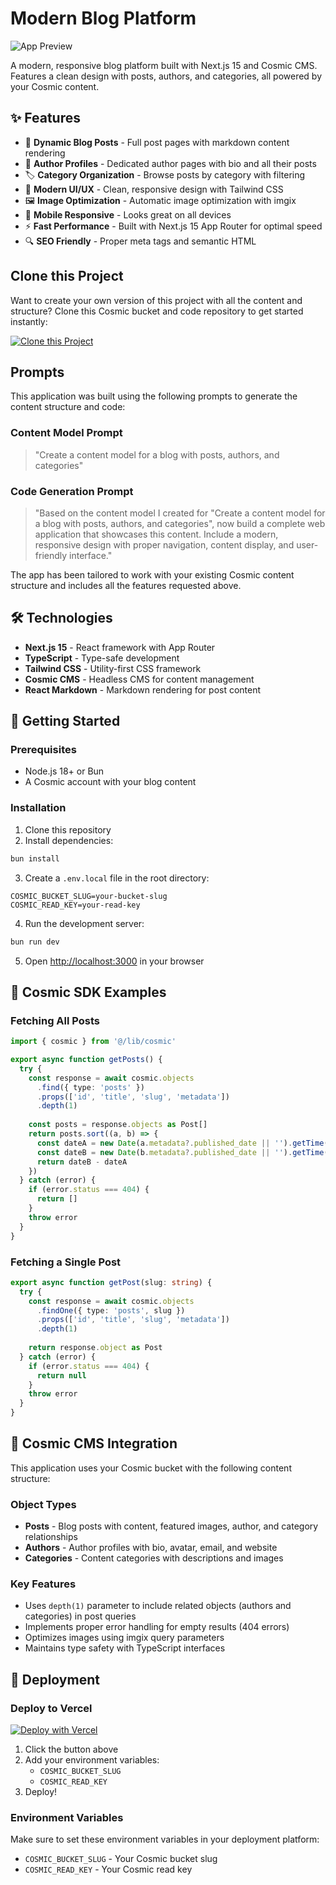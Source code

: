 # Modern Blog Platform

![App Preview](https://imgix.cosmicjs.com/7d6f1e10-9d64-11f0-8dcc-651091f6a7c0-photo-1537996194471-e657df975ab4-1759171535705.jpg?w=1200&h=300&fit=crop&auto=format,compress)

A modern, responsive blog platform built with Next.js 15 and Cosmic CMS. Features a clean design with posts, authors, and categories, all powered by your Cosmic content.

## ✨ Features

- 📝 **Dynamic Blog Posts** - Full post pages with markdown content rendering
- 👤 **Author Profiles** - Dedicated author pages with bio and all their posts
- 🏷️ **Category Organization** - Browse posts by category with filtering
- 🎨 **Modern UI/UX** - Clean, responsive design with Tailwind CSS
- 🖼️ **Image Optimization** - Automatic image optimization with imgix
- 📱 **Mobile Responsive** - Looks great on all devices
- ⚡ **Fast Performance** - Built with Next.js 15 App Router for optimal speed
- 🔍 **SEO Friendly** - Proper meta tags and semantic HTML

## Clone this Project

Want to create your own version of this project with all the content and structure? Clone this Cosmic bucket and code repository to get started instantly:

[![Clone this Project](https://img.shields.io/badge/Clone%20this%20Project-29abe2?style=for-the-badge&logo=cosmic&logoColor=white)](http://localhost:3040/projects/new?clone_bucket=68dad1f6bea3c37898ed7c61&clone_repository=68dad4a2b8eda1c34f8a2f71)

## Prompts

This application was built using the following prompts to generate the content structure and code:

### Content Model Prompt

> "Create a content model for a blog with posts, authors, and categories"

### Code Generation Prompt

> "Based on the content model I created for "Create a content model for a blog with posts, authors, and categories", now build a complete web application that showcases this content. Include a modern, responsive design with proper navigation, content display, and user-friendly interface."

The app has been tailored to work with your existing Cosmic content structure and includes all the features requested above.

## 🛠️ Technologies

- **Next.js 15** - React framework with App Router
- **TypeScript** - Type-safe development
- **Tailwind CSS** - Utility-first CSS framework
- **Cosmic CMS** - Headless CMS for content management
- **React Markdown** - Markdown rendering for post content

## 🚀 Getting Started

### Prerequisites

- Node.js 18+ or Bun
- A Cosmic account with your blog content

### Installation

1. Clone this repository
2. Install dependencies:

```bash
bun install
```

3. Create a `.env.local` file in the root directory:

```env
COSMIC_BUCKET_SLUG=your-bucket-slug
COSMIC_READ_KEY=your-read-key
```

4. Run the development server:

```bash
bun run dev
```

5. Open [http://localhost:3000](http://localhost:3000) in your browser

## 📖 Cosmic SDK Examples

### Fetching All Posts

```typescript
import { cosmic } from '@/lib/cosmic'

export async function getPosts() {
  try {
    const response = await cosmic.objects
      .find({ type: 'posts' })
      .props(['id', 'title', 'slug', 'metadata'])
      .depth(1)
    
    const posts = response.objects as Post[]
    return posts.sort((a, b) => {
      const dateA = new Date(a.metadata?.published_date || '').getTime()
      const dateB = new Date(b.metadata?.published_date || '').getTime()
      return dateB - dateA
    })
  } catch (error) {
    if (error.status === 404) {
      return []
    }
    throw error
  }
}
```

### Fetching a Single Post

```typescript
export async function getPost(slug: string) {
  try {
    const response = await cosmic.objects
      .findOne({ type: 'posts', slug })
      .props(['id', 'title', 'slug', 'metadata'])
      .depth(1)
    
    return response.object as Post
  } catch (error) {
    if (error.status === 404) {
      return null
    }
    throw error
  }
}
```

## 🎨 Cosmic CMS Integration

This application uses your Cosmic bucket with the following content structure:

### Object Types

- **Posts** - Blog posts with content, featured images, author, and category relationships
- **Authors** - Author profiles with bio, avatar, email, and website
- **Categories** - Content categories with descriptions and images

### Key Features

- Uses `depth(1)` parameter to include related objects (authors and categories) in post queries
- Implements proper error handling for empty results (404 errors)
- Optimizes images using imgix query parameters
- Maintains type safety with TypeScript interfaces

## 🚀 Deployment

### Deploy to Vercel

[![Deploy with Vercel](https://vercel.com/button)](https://vercel.com/new/clone)

1. Click the button above
2. Add your environment variables:
   - `COSMIC_BUCKET_SLUG`
   - `COSMIC_READ_KEY`
3. Deploy!

### Environment Variables

Make sure to set these environment variables in your deployment platform:

- `COSMIC_BUCKET_SLUG` - Your Cosmic bucket slug
- `COSMIC_READ_KEY` - Your Cosmic read key

<!-- README_END -->